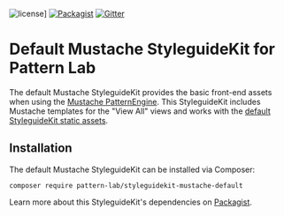 ![license](https://img.shields.io/github/license/pattern-lab/styleguidekit-mustache-default.svg?maxAge=2592000)]
[![Packagist](https://img.shields.io/packagist/v/pattern-lab/styleguidekit-mustache-default.svg?maxAge=2592000)](https://packagist.org/packages/pattern-lab/styleguidekit-mustache-default) [![Gitter](https://img.shields.io/gitter/room/pattern-lab/php.svg?maxAge=2592000)](https://gitter.im/pattern-lab/frontend-viewer)

# Default Mustache StyleguideKit for Pattern Lab

The default Mustache StyleguideKit provides the basic front-end assets when using the [Mustache PatternEngine](https://github.com/pattern-lab/patternengine-php-mustache). This StyleguideKit includes Mustache templates for the "View All" views and works with the [default StyleguideKit static assets](https://github.com/pattern-lab/styleguidekit-assets-default).

## Installation

The default Mustache StyleguideKit can be installed via Composer:

    composer require pattern-lab/styleguidekit-mustache-default

Learn more about this StyleguideKit's dependencies on [Packagist](https://packagist.org/packages/pattern-lab/styleguidekit-mustache-default).
